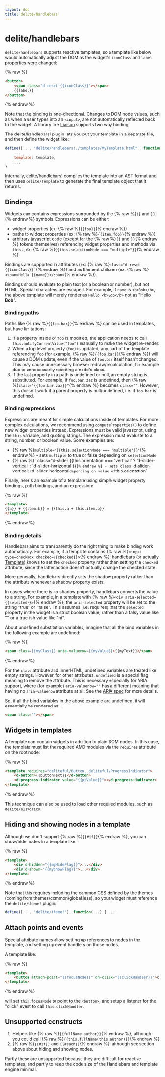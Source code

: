 ```yaml
---
layout: doc
title: delite/handlebars
---
```


# delite/handlebars

`delite/handlebars` supports reactive templates,
so a template like below would automatically adjust the
DOM as the widget's `iconClass` and `label` properties were changed:

{% raw %}
```html
<button>
	<span class="d-reset {{iconClass}}"></span>
	{{label}}
</button>
```
{% endraw %}

Note that the binding is one-directional.  Changes to DOM node values, such as when a user types
into an `<input>`, are not automatically reflected back to the widget.
A library like [Liaison](https://github.com/ibm-js/liaison) supports two way binding.

The delite/handlebars! plugin lets you put your template in a separate file,
and then define the widget like:

```js
define([..., "delite/handlebars!./templates/MyTemplate.html"], function(..., template){
	...
	template: template,
	...
}
```

Internally, delite/handlebars! compiles the template into an AST format and then uses `delite/Template` to generate
the final template object that it returns.

## Bindings

Widgets can contains expressions surrounded by the {% raw %}`{{` and `}}`{% endraw %} symbols.
Expressions can be either:

* widget properties (ex: {% raw %}`{{foo}}`{% endraw %})
* paths to widget properties (ex: {% raw %}`{{item.foo}}`{% endraw %})
* arbitrary javascript code (except for the {% raw %}`{{` and `}}`{% endraw %} tokens themselves)
  referencing widget properties and methods via `this.`, ex: {% raw %}`{{this.selectionMode === "multiple"}}`{% endraw %}

Bindings are supported in attributes (ex: {% raw %}`class="d-reset {{iconClass}}"`{% endraw %})
and as Element children (ex: {% raw %}`<span>Hello {{name}}</span>`{% endraw %}).

Bindings should evaluate to plain text (or a boolean or number), but
not HTML.  Special characters are escaped.  For example, if `name` is `<b>Bob</b>`,
the above template will merely render as `Hello <b>Bob</b>` not as "Hello **Bob**".

### Binding paths

Paths like {% raw %}`{{foo.bar}}`{% endraw %} can be used in templates, but have limitations:

1. If a property inside of `foo` is modified, the application needs to call `this.notifyCurrentValue("foo")`
   manually to make the widget re-render.
2. When a top level property (`foo`) is updated, any part of the template
   referencing `foo` (for example, {% raw %}`{{foo.bar}}`{% endraw %}) will cause a DOM update, even if the value of `foo.bar`
   itself hasn't changed.  This may cause unnecessary browser redraw/recalculation, for example due to
   unnecessarily resetting a node's class.
3. If the last property in a path is undefined or null, an empty string is substituted.  For example, if
   `foo.bar.zaz` is undefined, then {% raw %}`class="{{foo.bar.zaz}}"`{% endraw %} becomes `class=""`.  However, this doesn't
   work if a parent property is null/undefined, i.e. if `foo.bar` is undefined.

### Binding expressions

Expressions are meant for simple calculations inside of templates.
For more complex calculations, we recommend using `computeProperties()` to define new widget properties instead.
Expressions must be valid javascript, using the `this` variable, and quoting strings.
The expression must evaluate to a string, number, or boolean value.  Some examples are:

* {% raw %}``multiple="{{this.selectionMode === 'multiple'}}"``{% endraw %} - sets `multiple` to true or false depending on `selectionMode`
* {% raw %}``class="d-slider {{this.orientation === 'vertical' ? 'd-slider-vertical' : 'd-slider-horizontal'}}`{% endraw %} - sets class
  `d-slider-vertical` or `d-slider-horizontal` depending on value of `this.orientation`

Finally, here's an example of a template using simple widget property bindings,
path bindings, and an expression:

{% raw %}
```html
<template>
{{a}} + {{item.b}} = {{this.a + this.item.b}}
</template>
```
{% endraw %}

### Binding details

Handlebars aims to transparently do the right thing to make binding work automatically.
For example, if a template contains {% raw %}`<input type=checkbox checked={{checked}}>`{% endraw %},
handlebars (or actually [Template](./Template.md)) knows to set the `checked` property
rather than setting the `checked` attribute, since the latter action doesn't actually change the checked state.

More generally, handlebars directly sets the shadow property rather than the attribute whenever
a shadow property exists.

In cases where there is no shadow property, handlebars converts the value to a string.
For example, in a template with {% raw %}`<div aria-selected={{selected}}>`{% endraw %}, the
`aria-selected` property will be set to the string "true" or "false".  This assumes (i.e. requires)
that the `selected` property in the widget is a strict boolean value,
rather than a falsy value like "" or a true-ish value like "hi".

About undefined substitution variables, imagine that all the bind variables in the following example
are undefined:

{% raw %}
```html
<span class={{myClass}} aria-valuenow={{myValue}}>{{myText}}</span>
```
{% endraw %}

For the `class` attribute and innerHTML, undefined variables are treated like empty strings.
However, for other attributes, `undefined` is a special flag meaning to remove the attribute.
This is necessary especially for ARIA support, where (for example) `aria-valuenow=""` has a different
meaning that having no `aria-valuenow` attribute at all.
See the [ARIA spec](http://www.w3.org/TR/wai-aria/states_and_properties#aria-valuenow) for more details.

So, if all the bind variables in the above example are undefined, it will essentially be rendered as:

```html
<span class=""></span>
```


## Widgets in templates

A template can contain widgets in addition to plain DOM nodes.  In this case, the template
must list the required AMD modules via the `requires` attribute on the root node:

{% raw %}
```html
<template requires="deliteful/Button, deliteful/ProgressIndicator">
	<d-button>{{buttonText}}</d-button>
	<d-progress-indicator value="{{piValue}}"></d-progress-indicator>
</template>
```
{% endraw %}

This technique can also be used to load other required modules, such as `delite/a11yclick`.

## Hiding and showing nodes in a template

Although we don't support {% raw %}`{{#if}}`{% endraw %}, you can show/hide nodes in a template like:

{% raw %}
```html
<template>
	<div d-hidden="{{myHideFlag}}">...</div>
	<div d-shown="{{myShowFlag}}">...</div>
</template>
```
{% endraw %}

Note that this requires including the common CSS defined by the themes (coming from themes/common/global.less),
so your widget must reference the `delite/theme!` plugin:

```js
define([..., "delite/theme!"], function(...) { ...
```

## Attach points and events

Special attribute names allow setting up references to nodes in the template,
and setting up event handlers on those nodes.

A template like:

{% raw %}
```html
<template>
	<button attach-point="{{focusNode}}" on-click="{{clickHandler}}">click me</button>
</template>
```
{% endraw %}

will set `this.focusNode` to point to the `<button>`, and setup a listener for the "click" event to call
`this.clickHandler`.

## Unsupported constructs

1. Helpers like {% raw %}`{{fullName author}}`{% endraw %}, although you could call
   {% raw %}`{{this.fullName(this.author)}}`{% endraw %}
2. {% raw %}`{{#if}}` and `{{#each}}`{% endraw %}, although see section above about hiding and showing nodes.

Partly these are unsupported because they are difficult for reactive templates,
and partly to keep the code size of the Handlebars and template engine minimal.

